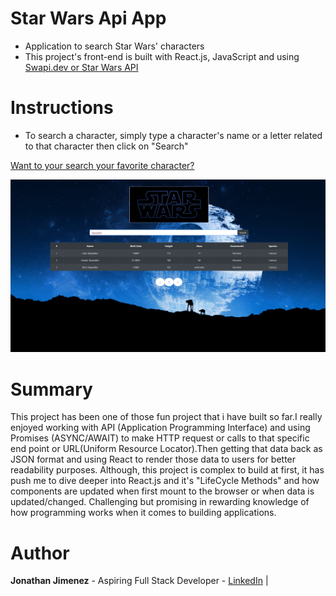 # Star Wars Api App

- Application to search Star Wars' characters
- This project's front-end is built with React.js, JavaScript and using [Swapi.dev or Star Wars API](https://swapi.dev/)

# Instructions

- To search a character, simply type a character's name or a letter related to that character then click on "Search"

[Want to your search your favorite character?](https://expenses-tracker-react.herokuapp.com/)

![](/src/image/preview.png)

# Summary

This project has been one of those fun project that i have built so far.I really enjoyed working with API (Application Programming Interface) and using Promises (ASYNC/AWAIT) to make HTTP request or calls to that specific end point or URL(Uniform Resource Locator).Then getting that data back as JSON format and using React to render those data to users for better readability purposes. Although, this project is complex to build at first, it has push me to dive deeper into React.js and it's "LifeCycle Methods" and how components are updated when first mount to the browser or when data is updated/changed. Challenging but promising in rewarding knowledge of how programming works when it comes to building applications.

# Author

**Jonathan Jimenez** - Aspiring Full Stack Developer - [LinkedIn](https://www.linkedin.com/in/jonathan-jimenez101/) |
